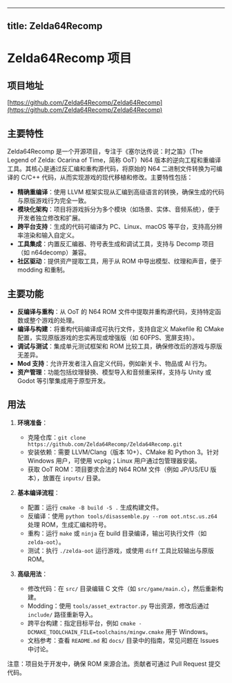 
---
title: Zelda64Recomp
---

# Zelda64Recomp 项目

## 项目地址
[https://github.com/Zelda64Recomp/Zelda64Recomp](https://github.com/Zelda64Recomp/Zelda64Recomp)

## 主要特性
Zelda64Recomp 是一个开源项目，专注于《塞尔达传说：时之笛》（The Legend of Zelda: Ocarina of Time，简称 OoT）N64 版本的逆向工程和重编译工具。其核心是通过反汇编和重构源代码，将原始的 N64 二进制文件转换为可编译的 C/C++ 代码，从而实现游戏的现代移植和修改。主要特性包括：
- **精确重编译**：使用 LLVM 框架实现从汇编到高级语言的转换，确保生成的代码与原版游戏行为完全一致。
- **模块化架构**：项目将游戏拆分为多个模块（如场景、实体、音频系统），便于开发者独立修改和扩展。
- **跨平台支持**：生成的代码可编译为 PC、Linux、macOS 等平台，支持高分辨率渲染和输入自定义。
- **工具集成**：内置反汇编器、符号表生成和调试工具，支持与 Decomp 项目（如 n64decomp）兼容。
- **社区驱动**：提供资产提取工具，用于从 ROM 中导出模型、纹理和声音，便于 modding 和重制。

## 主要功能
- **反编译与重构**：从 OoT 的 N64 ROM 文件中提取并重构源代码，支持特定函数或整个游戏的处理。
- **编译与构建**：将重构代码编译成可执行文件，支持自定义 Makefile 和 CMake 配置，实现原版游戏的忠实再现或增强版（如 60FPS、宽屏支持）。
- **调试与测试**：集成单元测试框架和 ROM 比较工具，确保修改后的游戏与原版无差异。
- **Mod 支持**：允许开发者注入自定义代码，例如新关卡、物品或 AI 行为。
- **资产管理**：功能包括纹理替换、模型导入和音频重采样，支持与 Unity 或 Godot 等引擎集成用于原型开发。

## 用法
1. **环境准备**：
   - 克隆仓库：`git clone https://github.com/Zelda64Recomp/Zelda64Recomp.git`
   - 安装依赖：需要 LLVM/Clang（版本 10+）、CMake 和 Python 3。针对 Windows 用户，可使用 vcpkg；Linux 用户通过包管理器安装。
   - 获取 OoT ROM：项目要求合法的 N64 ROM 文件（例如 JP/US/EU 版本），放置在 `inputs/` 目录。

2. **基本编译流程**：
   - 配置：运行 `cmake -B build -S .` 生成构建文件。
   - 反编译：使用 `python tools/disassemble.py --rom oot.ntsc.us.z64` 处理 ROM，生成汇编和符号。
   - 重构：运行 `make` 或 `ninja` 在 build 目录编译，输出可执行文件（如 `zelda-oot`）。
   - 测试：执行 `./zelda-oot` 运行游戏，或使用 `diff` 工具比较输出与原版 ROM。

3. **高级用法**：
   - 修改代码：在 `src/` 目录编辑 C 文件（如 `src/game/main.c`），然后重新构建。
   - Modding：使用 `tools/asset_extractor.py` 导出资源，修改后通过 `include/` 路径重新导入。
   - 跨平台构建：指定目标平台，例如 `cmake -DCMAKE_TOOLCHAIN_FILE=toolchains/mingw.cmake` 用于 Windows。
   - 文档参考：查看 `README.md` 和 `docs/` 目录中的指南，常见问题在 Issues 中讨论。

注意：项目处于开发中，确保 ROM 来源合法。贡献者可通过 Pull Request 提交代码。